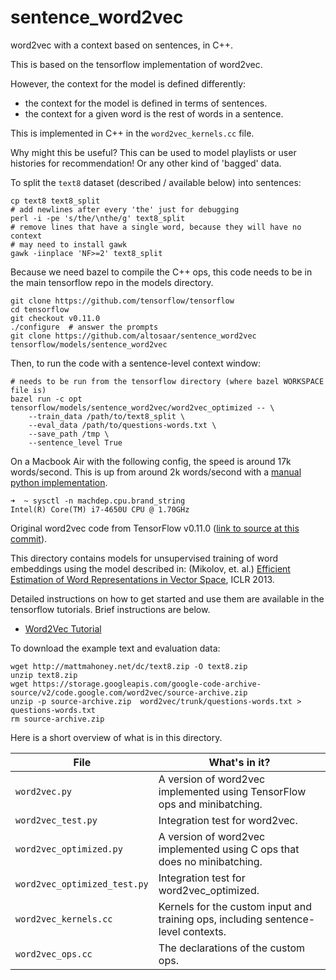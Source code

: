 # sentence_word2vec
word2vec with a context based on sentences, in C++.

This is based on the tensorflow implementation of word2vec.

However, the context for the model is defined differently:

* the context for the model is defined in terms of sentences.
* the context for a given word is the rest of words in a sentence.

This is implemented in C++ in the `word2vec_kernels.cc` file.

Why might this be useful? This can be used to model playlists or
user histories for recommendation! Or any other kind of 'bagged' data.

To split the `text8` dataset (described / available below) into sentences:
```
cp text8 text8_split
# add newlines after every 'the' just for debugging
perl -i -pe 's/the/\nthe/g' text8_split
# remove lines that have a single word, because they will have no context
# may need to install gawk
gawk -iinplace 'NF>=2' text8_split
```

Because we need bazel to compile the C++ ops, this code needs to be in the main tensorflow repo in the models directory.
```
git clone https://github.com/tensorflow/tensorflow
cd tensorflow
git checkout v0.11.0
./configure  # answer the prompts
git clone https://github.com/altosaar/sentence_word2vec tensorflow/models/sentence_word2vec
```

Then, to run the code with a sentence-level context window:
```
# needs to be run from the tensorflow directory (where bazel WORKSPACE file is)
bazel run -c opt tensorflow/models/sentence_word2vec/word2vec_optimized -- \
    --train_data /path/to/text8_split \
    --eval_data /path/to/questions-words.txt \
    --save_path /tmp \
    --sentence_level True
```

On a Macbook Air with the following config, the speed is around 17k words/second. This is up from around 2k words/second with a [manual python implementation](https://github.com/altosaar/scirec).
```
➜  ~ sysctl -n machdep.cpu.brand_string
Intel(R) Core(TM) i7-4650U CPU @ 1.70GHz
```

Original word2vec code from TensorFlow v0.11.0 ([link to source at this commit](https://github.com/tensorflow/tensorflow/tree/v0.11.0/tensorflow/models/embedding)).

This directory contains models for unsupervised training of word embeddings
using the model described in:
(Mikolov, et. al.) [Efficient Estimation of Word Representations in Vector Space](http://arxiv.org/abs/1301.3781),
ICLR 2013.

Detailed instructions on how to get started and use them are available in the
tensorflow tutorials. Brief instructions are below.

* [Word2Vec Tutorial](http://tensorflow.org/tutorials/word2vec/index.md)

To download the example text and evaluation data:

```shell
wget http://mattmahoney.net/dc/text8.zip -O text8.zip
unzip text8.zip
wget https://storage.googleapis.com/google-code-archive-source/v2/code.google.com/word2vec/source-archive.zip
unzip -p source-archive.zip  word2vec/trunk/questions-words.txt > questions-words.txt
rm source-archive.zip
```
Here is a short overview of what is in this directory.

File | What's in it?
--- | ---
`word2vec.py` | A version of word2vec implemented using TensorFlow ops and minibatching.
`word2vec_test.py` | Integration test for word2vec.
`word2vec_optimized.py` | A version of word2vec implemented using C ops that does no minibatching.
`word2vec_optimized_test.py` | Integration test for word2vec_optimized.
`word2vec_kernels.cc` | Kernels for the custom input and training ops, including sentence-level contexts.
`word2vec_ops.cc` | The declarations of the custom ops.
